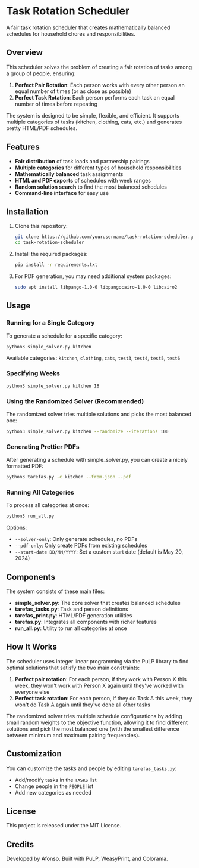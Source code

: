 # Task Rotation Scheduler

A fair task rotation scheduler that creates mathematically balanced schedules for household chores and responsibilities.

## Overview

This scheduler solves the problem of creating a fair rotation of tasks among a group of people, ensuring:

1. **Perfect Pair Rotation**: Each person works with every other person an equal number of times (or as close as possible)
2. **Perfect Task Rotation**: Each person performs each task an equal number of times before repeating

The system is designed to be simple, flexible, and efficient. It supports multiple categories of tasks (kitchen, clothing, cats, etc.) and generates pretty HTML/PDF schedules.

## Features

- **Fair distribution** of task loads and partnership pairings
- **Multiple categories** for different types of household responsibilities
- **Mathematically balanced** task assignments
- **HTML and PDF exports** of schedules with week ranges
- **Random solution search** to find the most balanced schedules
- **Command-line interface** for easy use

## Installation

1. Clone this repository:
   ```bash
   git clone https://github.com/yourusername/task-rotation-scheduler.git
   cd task-rotation-scheduler
   ```

2. Install the required packages:
   ```bash
   pip install -r requirements.txt
   ```

3. For PDF generation, you may need additional system packages:
   ```bash
   sudo apt install libpango-1.0-0 libpangocairo-1.0-0 libcairo2
   ```

## Usage

### Running for a Single Category

To generate a schedule for a specific category:

```bash
python3 simple_solver.py kitchen
```

Available categories: `kitchen`, `clothing`, `cats`, `test3`, `test4`, `test5`, `test6`

### Specifying Weeks

```bash
python3 simple_solver.py kitchen 18
```

### Using the Randomized Solver (Recommended)

The randomized solver tries multiple solutions and picks the most balanced one:

```bash
python3 simple_solver.py kitchen --randomize --iterations 100
```

### Generating Prettier PDFs

After generating a schedule with simple_solver.py, you can create a nicely formatted PDF:

```bash
python3 tarefas.py -c kitchen --from-json --pdf
```

### Running All Categories

To process all categories at once:

```bash
python3 run_all.py
```

Options:
- `--solver-only`: Only generate schedules, no PDFs
- `--pdf-only`: Only create PDFs from existing schedules
- `--start-date DD/MM/YYYY`: Set a custom start date (default is May 20, 2024)

## Components

The system consists of these main files:

- **simple_solver.py**: The core solver that creates balanced schedules
- **tarefas_tasks.py**: Task and person definitions
- **tarefas_print.py**: HTML/PDF generation utilities
- **tarefas.py**: Integrates all components with richer features
- **run_all.py**: Utility to run all categories at once

## How It Works

The scheduler uses integer linear programming via the PuLP library to find optimal solutions that satisfy the two main constraints:

1. **Perfect pair rotation**: For each person, if they work with Person X this week, they won't work with Person X again until they've worked with everyone else
2. **Perfect task rotation**: For each person, if they do Task A this week, they won't do Task A again until they've done all other tasks

The randomized solver tries multiple schedule configurations by adding small random weights to the objective function, allowing it to find different solutions and pick the most balanced one (with the smallest difference between minimum and maximum pairing frequencies).

## Customization

You can customize the tasks and people by editing `tarefas_tasks.py`:

- Add/modify tasks in the `TASKS` list
- Change people in the `PEOPLE` list
- Add new categories as needed

## License

This project is released under the MIT License.

## Credits

Developed by Afonso.
Built with PuLP, WeasyPrint, and Colorama. 